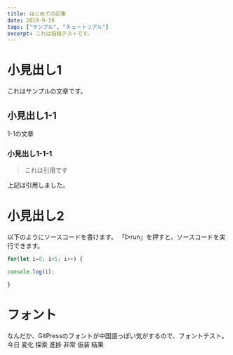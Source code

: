 ```yaml
---
title: はじめての記事
date: 2019-9-19
tags: ["サンプル", "チュートリアル"]
excerpt: これは投稿テストです。
---
```


# 小見出し1
これはサンプルの文章です。

## 小見出し1-1
1-1の文章

### 小見出し1-1-1
> これは引用です

上記は引用しました。

# 小見出し2
以下のようにソースコードを書けます。
「▷run」を押すと、ソースコードを実行できます。
```javascript
for(let i=0; i<5; i++) {

console.log(i);

}
```

# フォント
なんだか、GitPressのフォントが中国語っぽい気がするので、フォントテスト。
今日
変化
探索
進捗
非常
仮装
結果
